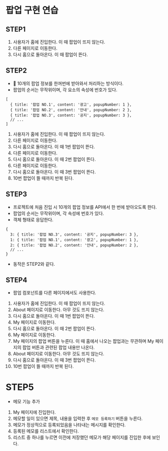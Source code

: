 # 팝업 구현 연습

## STEP1

1. 사용자가 홈에 진입한다. 이 때 팝업이 뜨지 않는다.
2. 다른 페이지로 이동한다.
3. 다시 홈으로 돌아온다. 이 때 팝업이 뜬다.

## STEP2

- 🚨 10개의 팝업 정보를 한꺼번에 받아와서 처리하는 방식이다.
- 팝업의 순서는 무작위이며, 각 요소의 속성에 번호가 있다.

```
[
  { title: '팝업 NO.1', content: '광고', popupNumber: 1 },
  { title: '팝업 NO.2', content: '안내', popupNumber: 2 },
  { title: '팝업 NO.3', content: '공지', popupNumber: 3 },
  // ...
]
```

1. 사용자가 홈에 진입한다. 이 때 팝업이 뜨지 않는다.
2. 다른 페이지로 이동한다.
3. 다시 홈으로 돌아온다. 이 때 1번 팝업이 뜬다.
4. 다른 페이지로 이동한다.
5. 다시 홈으로 돌아온다. 이 때 2번 팝업이 뜬다.
6. 다른 페이지로 이동한다.
7. 다시 홈으로 돌아온다. 이 때 3번 팝업이 뜬다.
8. 10번 팝업이 뜰 때까지 반복 된다.

## STEP3

- 프로젝트에 처음 진입 시 10개의 팝업 정보를 API에서 한 번에 받아오도록 한다.
- 팝업의 순서는 무작위이며, 각 속성에 번호가 있다.
- 객체 형태로 응답한다.

```
{
  3: { title: '팝업 NO.3', content: '공지', popupNumber: 3 },
  1: { title: '팝업 NO.1', content: '광고', popupNumber: 1 },
  2: { title: '팝업 NO.2', content: '안내', popupNumber: 2 },
  // ...
}
```

- 동작은 STEP2와 같다.

## STEP4

- 팝업 컴포넌트를 다른 페이지에서도 사용한다.

1. 사용자가 홈에 진입한다. 이 때 팝업이 뜨지 않는다.
2. About 페이지로 이동한다. 아무 것도 뜨지 않는다.
3. 다시 홈으로 돌아온다. 이 때 1번 팝업이 뜬다.
4. My 페이지로 이동한다.
5. 다시 홈으로 돌아온다. 이 때 2번 팝업이 뜬다.
6. My 페이지로 이동한다.
7. My 페이지의 팝업 버튼을 누른다. 이 때 홈에서 나오는 팝업과는 무관하며 My 페이지의 팝업 버튼과 관련된 팝업 내용만 나온다.
8. About 페이지로 이동한다. 아무 것도 뜨지 않는다.
9. 다시 홈으로 돌아온다. 이 때 3번 팝업이 뜬다.
10. 10번 팝업이 뜰 때까지 반복 된다.

# STEP5

- 메모 기능 추가

1. My 페이지에 진입한다.
2. 메모할 일이 있으면 제목, 내용을 입력한 후 `메모 등록하기` 버튼을 누른다.
3. 메모가 정상적으로 등록되었음을 나타내는 메시지를 확인한다.
4. 등록된 메모를 리스트에서 확인한다.
5. 리스트 중 하나를 누르면 이전에 저장했던 메모가 해당 페이지를 진입한 후에 보인다.

